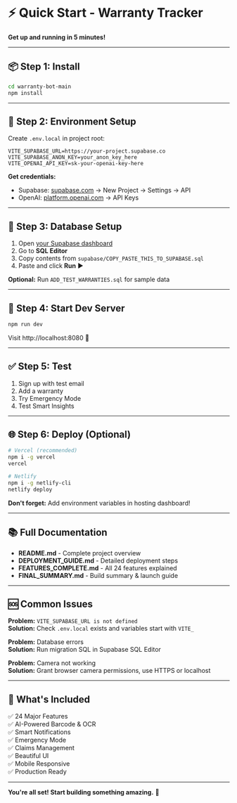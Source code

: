 # ⚡ Quick Start - Warranty Tracker

**Get up and running in 5 minutes!**

---

## 📦 Step 1: Install

```bash
cd warranty-bot-main
npm install
```

---

## 🔐 Step 2: Environment Setup

Create `.env.local` in project root:

```env
VITE_SUPABASE_URL=https://your-project.supabase.co
VITE_SUPABASE_ANON_KEY=your_anon_key_here
VITE_OPENAI_API_KEY=sk-your-openai-key-here
```

**Get credentials:**
- Supabase: [supabase.com](https://supabase.com) → New Project → Settings → API
- OpenAI: [platform.openai.com](https://platform.openai.com) → API Keys

---

## 💾 Step 3: Database Setup

1. Open [your Supabase dashboard](https://supabase.com/dashboard)
2. Go to **SQL Editor**
3. Copy contents from `supabase/COPY_PASTE_THIS_TO_SUPABASE.sql`
4. Paste and click **Run** ▶️

**Optional:** Run `ADD_TEST_WARRANTIES.sql` for sample data

---

## 🚀 Step 4: Start Dev Server

```bash
npm run dev
```

Visit http://localhost:8080 🎉

---

## ✅ Step 5: Test

1. Sign up with test email
2. Add a warranty
3. Try Emergency Mode
4. Test Smart Insights

---

## 🌐 Step 6: Deploy (Optional)

```bash
# Vercel (recommended)
npm i -g vercel
vercel

# Netlify
npm i -g netlify-cli
netlify deploy
```

**Don't forget:** Add environment variables in hosting dashboard!

---

## 📚 Full Documentation

- **README.md** - Complete project overview
- **DEPLOYMENT_GUIDE.md** - Detailed deployment steps
- **FEATURES_COMPLETE.md** - All 24 features explained
- **FINAL_SUMMARY.md** - Build summary & launch guide

---

## 🆘 Common Issues

**Problem:** `VITE_SUPABASE_URL is not defined`  
**Solution:** Check `.env.local` exists and variables start with `VITE_`

**Problem:** Database errors  
**Solution:** Run migration SQL in Supabase SQL Editor

**Problem:** Camera not working  
**Solution:** Grant browser camera permissions, use HTTPS or localhost

---

## 🎯 What's Included

✅ 24 Major Features  
✅ AI-Powered Barcode & OCR  
✅ Smart Notifications  
✅ Emergency Mode  
✅ Claims Management  
✅ Beautiful UI  
✅ Mobile Responsive  
✅ Production Ready  

---

**You're all set! Start building something amazing.** 🚀

